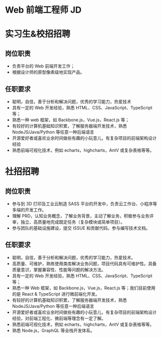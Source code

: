 # Web 前端工程师 JD

# 实习生&校招招聘

## 岗位职责

- 负责平台的 Web 前端开发工作；
- 根据设计师的原型像素级地实现产品。

## 任职要求

- 聪明，自信，善于分析和解决问题，优秀的学习能力，热爱技术
- 具有一定的 Web 开发经验，熟悉 HTML、CSS、JavaScript、TypeScript 等；
- 熟悉一种 web 框架，如 Backbone.js，Vue.js，React.js 等；
- 有较好的计算机基础知识积累，了解服务器端开发技术，熟悉 NodeJS/Java/Python 等任意一种后端语言
- 开源爱好者或喜欢业余时间做些有趣的小玩意儿，有复杂项目的前端架构设计经验
- 熟悉前端可视化技术，例如 echarts，highcharts，AntV 或复杂表格等等。

# 社招招聘

## 岗位职责

- 参与到 3D 打印及工业云制造 SASS 平台的开发中，负责云工作台、小程序等多端的开发工作。
- 理解 PRD，认知业务概念，了解业务背景，主动了解业务，积极参与业务评审，独立、高质量地完成既定任务（复杂模块或简单项目）。
- 参与团队的基础设施建设，提交 ISSUE 和贡献代码，参与编写技术文档。

## 任职要求

- 聪明，自信，善于分析和解决问题，优秀的学习能力，热爱技术。
- 高质量、可维护，熟练使用类库解决业务问题，项目代码具有可维护性。具备质量意识，掌握兼容性、性能等问题的解决方法。
- 具有一定的 Web 开发经验，熟悉 HTML、CSS、JavaScript、TypeScript 等；
- 熟悉一种 Web 框架，如 Backbone.js，Vue.js，React.js 等；我们目前使用的是 React & TypeScript 进行微前端化开发。
- 有较好的计算机基础知识积累，了解服务器端开发技术，熟悉 NodeJS/Java/Python 等任意一种后端语言
- 开源爱好者或喜欢业余时间做些有趣的小玩意儿，有复杂项目的前端架构设计经验，对前端工程化、微前端等理念有一定了解。
- 熟悉前端可视化技术，例如 echarts，highcharts，AntV 或复杂表格等等。
- 熟悉 Node.js，GraphQL 等全栈开发体系。
